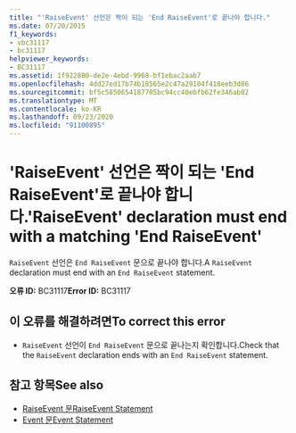 ```yaml
---
title: "'RaiseEvent' 선언은 짝이 되는 'End RaiseEvent'로 끝나야 합니다."
ms.date: 07/20/2015
f1_keywords:
- vbc31117
- bc31117
helpviewer_keywords:
- BC31117
ms.assetid: 1f922880-de2e-4ebd-9968-bf1ebac2aab7
ms.openlocfilehash: 4dd27ed17b74b18565e2c47a29104f418eeb3d86
ms.sourcegitcommit: bf5c5850654187705bc94cc40ebfb62fe346ab02
ms.translationtype: MT
ms.contentlocale: ko-KR
ms.lasthandoff: 09/23/2020
ms.locfileid: "91100895"
---
```

# <a name="raiseevent-declaration-must-end-with-a-matching-end-raiseevent"></a><span data-ttu-id="ac8ab-102">'RaiseEvent' 선언은 짝이 되는 'End RaiseEvent'로 끝나야 합니다.</span><span class="sxs-lookup"><span data-stu-id="ac8ab-102">'RaiseEvent' declaration must end with a matching 'End RaiseEvent'</span></span>

<span data-ttu-id="ac8ab-103">`RaiseEvent` 선언은 `End RaiseEvent` 문으로 끝나야 합니다.</span><span class="sxs-lookup"><span data-stu-id="ac8ab-103">A `RaiseEvent` declaration must end with an `End RaiseEvent` statement.</span></span>  
  
 <span data-ttu-id="ac8ab-104">**오류 ID:** BC31117</span><span class="sxs-lookup"><span data-stu-id="ac8ab-104">**Error ID:** BC31117</span></span>  
  
## <a name="to-correct-this-error"></a><span data-ttu-id="ac8ab-105">이 오류를 해결하려면</span><span class="sxs-lookup"><span data-stu-id="ac8ab-105">To correct this error</span></span>  
  
- <span data-ttu-id="ac8ab-106">`RaiseEvent` 선언이 `End RaiseEvent` 문으로 끝나는지 확인합니다.</span><span class="sxs-lookup"><span data-stu-id="ac8ab-106">Check that the `RaiseEvent` declaration ends with an `End RaiseEvent` statement.</span></span>  
  
## <a name="see-also"></a><span data-ttu-id="ac8ab-107">참고 항목</span><span class="sxs-lookup"><span data-stu-id="ac8ab-107">See also</span></span>

- [<span data-ttu-id="ac8ab-108">RaiseEvent 문</span><span class="sxs-lookup"><span data-stu-id="ac8ab-108">RaiseEvent Statement</span></span>](../language-reference/statements/raiseevent-statement.md)
- [<span data-ttu-id="ac8ab-109">Event 문</span><span class="sxs-lookup"><span data-stu-id="ac8ab-109">Event Statement</span></span>](../language-reference/statements/event-statement.md)
